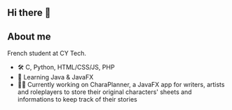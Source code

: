 ## Hi there 👋

<!--
**Phosphophy-Lite/Phosphophy-Lite** is a ✨ _special_ ✨ repository because its `README.md` (this file) appears on your GitHub profile.

Here are some ideas to get you started:

- 🔭 I’m currently working on ...
- 🌱 I’m currently learning ...
- 👯 I’m looking to collaborate on ...
- 🤔 I’m looking for help with ...
- 💬 Ask me about ...
- 📫 How to reach me: ...
- 😄 Pronouns: ...
- ⚡ Fun fact: ...
-->

## About me
French student at CY Tech.
- 🛠️ C, Python, HTML/CSS/JS, PHP
- 📖 Learning Java & JavaFX
- ✍🏻 Currently working on CharaPlanner, a JavaFX app for writers, artists and roleplayers to store their original characters' sheets and informations to keep track of their stories
